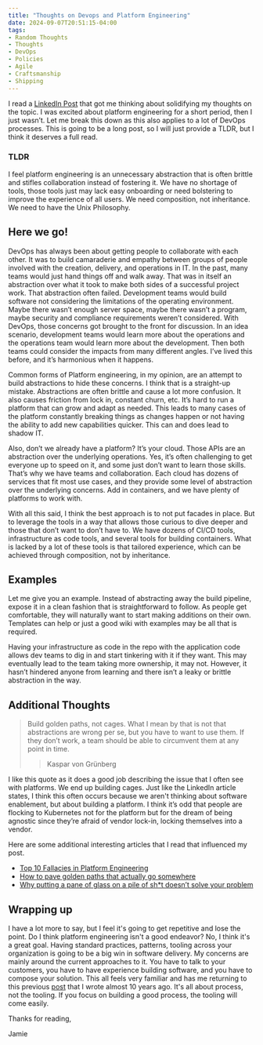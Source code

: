 ```yaml
---
title: "Thoughts on Devops and Platform Engineering"
date: 2024-09-07T20:51:15-04:00
tags:
- Random Thoughts
- Thoughts
- DevOps
- Policies
- Agile
- Craftsmanship
- Shipping
---
```


I read a [LinkedIn Post](https://www.linkedin.com/posts/bryan-finster_platform-engineering-is-dead-hear-me-activity-7235320270813609984-Nizw?utm_source=share&utm_medium=member_desktop) that got me thinking about solidifying my thoughts on the topic. I was excited about platform engineering for a short period, then I just wasn’t. Let me break this down as this also applies to a lot of DevOps processes. This is going to be a long post, so I will just provide a TLDR, but I think it deserves a full read.

### TLDR

I feel platform engineering is an unnecessary abstraction that is often brittle and stifles collaboration instead of fostering it. We have no shortage of tools, those tools just may lack easy onboarding or need bolstering to improve the experience of all users. We need composition, not inheritance. We need to have the Unix Philosophy.

## Here we go!

DevOps has always been about getting people to collaborate with each other. It was to build camaraderie and empathy between groups of people involved with the creation, delivery, and operations in IT. In the past, many teams would just hand things off and walk away. That was in itself an abstraction over what it took to make both sides of a successful project work. That abstraction often failed. Development teams would build software not considering the limitations of the operating environment. Maybe there wasn’t enough server space, maybe there wasn’t a program, maybe security and compliance requirements weren’t considered. With DevOps, those concerns got brought to the front for discussion. In an idea scenario, development teams would learn more about the operations and the operations team would learn more about the development. Then both teams could consider the impacts from many different angles. I’ve lived this before, and it’s harmonious when it happens.  

Common forms of Platform engineering, in my opinion, are an attempt to build abstractions to hide these concerns. I think that is a straight-up mistake. Abstractions are often brittle and cause a lot more confusion. It also causes friction from lock in, constant churn, etc. It’s hard to run a platform that can grow and adapt as needed. This leads to many cases of the platform constantly breaking things as changes happen or not having the ability to add new capabilities quicker. This can and does lead to shadow IT.

Also, don’t we already have a platform? It’s your cloud. Those APIs are an abstraction over the underlying operations. Yes, it’s often challenging to get everyone up to speed on it, and some just don’t want to learn those skills.  That’s why we have teams and collaboration. Each cloud has dozens of services that fit most use cases, and they provide some level of abstraction over the underlying concerns. Add in containers, and we have plenty of platforms to work with.

With all this said, I think the best approach is to not put facades in place. But to leverage the tools in a way that allows those curious to dive deeper and those that don’t want to don’t have to. We have dozens of CI/CD tools, infrastructure as code tools, and several tools for building containers. What is lacked by a lot of these tools is that tailored experience, which can be achieved through composition, not by inheritance.

## Examples

Let me give you an example. Instead of abstracting away the build pipeline, expose it in a clean fashion that is straightforward to follow. As people get comfortable, they will naturally want to start making additions on their own.  Templates can help or just a good wiki with examples may be all that is required.

Having your infrastructure as code in the repo with the application code allows dev teams to dig in and start tinkering with it if they want. This may eventually lead to the team taking more ownership, it may not. However, it hasn’t hindered anyone from learning and there isn’t a leaky or brittle abstraction in the way.

## Additional Thoughts

> Build golden paths, not cages. What I mean by that is not that abstractions are wrong per se, 
> but you have to want to use them. If they don’t work, a team should be able to circumvent 
> them at any point in time.
> > Kaspar von Grünberg

I like this quote as it does a good job describing the issue that I often see with platforms. We end up building cages. Just like the LinkedIn article states, I think this often occurs because we aren't thinking about software enablement, but about building a platform. I think it’s odd that people are flocking to Kubernetes not for the platform but for the dream of being agnostic since they’re afraid of vendor lock-in, locking themselves into a vendor.

Here are some additional interesting articles that I read that influenced my post.

* [Top 10 Fallacies in Platform Engineering](https://humanitec.com/blog/top-10-fallacies-in-platform-engineering)
* [How to pave golden paths that actually go somewhere](https://platformengineering.org/blog/how-to-pave-golden-paths-that-actually-go-somewhere)
* [Why putting a pane of glass on a pile of sh*t doesn’t solve your problem](https://platformengineering.org/blog/why-putting-a-pane-of-glass-on-a-pile-of-shit-doesnt-solve-your-problem)

## Wrapping up

I have a lot more to say, but I feel it's going to get repetitive and lose the point. Do I think platform engineering isn't a good endeavor? No, I think it's a great goal. Having standard practices, patterns, tooling across your organization is going to be a big win in software delivery. My concerns are mainly around the current approaches to it. You have to talk to your customers, you have to have experience building software, and you have to compose your solution. This all feels very familiar and has me returning to this previous [post](https://www.phillipsj.net/posts/inspiration-software-faster/) that I wrote almost 10 years ago. It's all about process, not the tooling. If you focus on building a good process, the tooling will come easily.

Thanks for reading,

Jamie